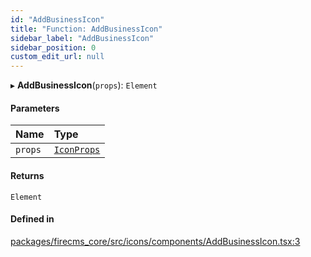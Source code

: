 ```yaml
---
id: "AddBusinessIcon"
title: "Function: AddBusinessIcon"
sidebar_label: "AddBusinessIcon"
sidebar_position: 0
custom_edit_url: null
---
```


▸ **AddBusinessIcon**(`props`): `Element`

#### Parameters

| Name | Type |
| :------ | :------ |
| `props` | [`IconProps`](../types/IconProps.md) |

#### Returns

`Element`

#### Defined in

[packages/firecms_core/src/icons/components/AddBusinessIcon.tsx:3](https://github.com/FireCMSco/firecms/blob/d45f3739/packages/firecms_core/src/icons/components/AddBusinessIcon.tsx#L3)
